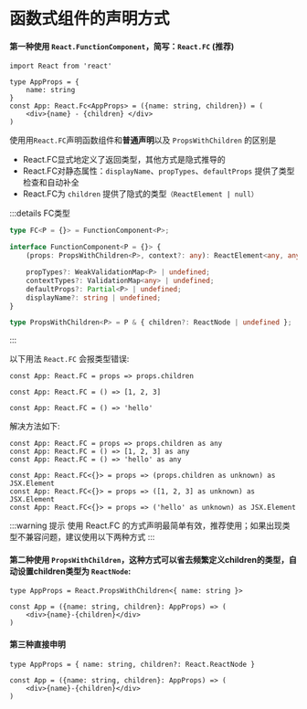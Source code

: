 # 函数式组件的声明方式

#### 第一种使用 `React.FunctionComponent`，简写：`React.FC` (推荐)

```tsx
import React from 'react'

type AppProps = {
    name: string
}
const App: React.Fc<AppProps> = ({name: string, children}) = (
    <div>{name} - {children} </div>
)
```

使用用`React.FC`声明函数组件和<b>普通声明</b>以及 `PropsWithChildren` 的区别是

* React.FC显式地定义了返回类型，其他方式是隐式推导的
* React.FC对静态属性：`displayName`、`propTypes`、`defaultProps` 提供了类型检查和自动补全
* React.FC为 `children` 提供了隐式的类型`（ReactElement | null）`

:::details FC类型

```ts
type FC<P = {}> = FunctionComponent<P>;

interface FunctionComponent<P = {}> {
    (props: PropsWithChildren<P>, context?: any): ReactElement<any, any> | null;

    propTypes?: WeakValidationMap<P> | undefined;
    contextTypes?: ValidationMap<any> | undefined;
    defaultProps?: Partial<P> | undefined;
    displayName?: string | undefined;
}

type PropsWithChildren<P> = P & { children?: ReactNode | undefined };
```

:::

以下用法 `React.FC` 会报类型错误:

```tsx
const App: React.FC = props => props.children

const App: React.FC = () => [1, 2, 3]

const App: React.FC = () => 'hello'
```

解决方法如下:

```tsx
const App: React.FC = props => props.children as any
const App: React.FC = () => [1, 2, 3] as any
const App: React.FC = () => 'hello' as any

const App: React.FC<{}> = props => (props.children as unknown) as JSX.Element
const App: React.FC<{}> = props => ([1, 2, 3] as unknown) as JSX.Element
const App: React.FC<{}> = props => ('hello' as unknown) as JSX.Element
```

:::warning 提示
使用 React.FC 的方式声明最简单有效，推荐使用；如果出现类型不兼容问题，建议使用以下两种方式
:::

#### 第二种使用 `PropsWithChildren`，这种方式可以省去频繁定义children的类型，自动设置children类型为 `ReactNode`:

```tsx
type AppProps = React.PropsWithChildren<{ name: string }>

const App = ({name: string, children}: AppProps) => (
    <div>{name}-{children}</div>
)
```

#### 第三种直接申明

```tsx
type AppProps = { name: string, children?: React.ReactNode }

const App = ({name: string, children}: AppProps) => (
    <div>{name}-{children}</div>
)
```